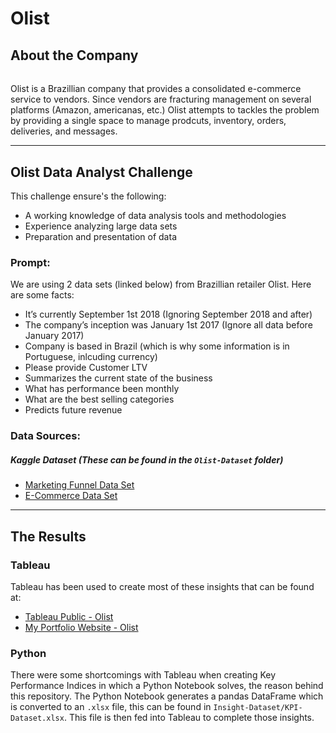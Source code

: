 # Olist

## About the Company
######
Olist is a Brazillian company that provides a consolidated e-commerce service to vendors. Since vendors are fracturing management on several platforms (Amazon, americanas, etc.) Olist attempts to tackles the problem by providing a single space to manage prodcuts, inventory, orders, deliveries, and messages. 

<hr>

## Olist Data Analyst Challenge

This challenge ensure's the following:
- A working knowledge of data analysis tools and methodologies
- Experience analyzing large data sets
- Preparation and presentation of data

### Prompt:

We are using 2 data sets (linked below) from Brazillian retailer Olist.
Here are some facts:
 - It’s currently September 1st 2018 (Ignoring September 2018 and after)
 - The company’s inception was January 1st 2017 (Ignore all data before January 2017)
 - Company is based in Brazil (which is why some information is in Portuguese, inlcuding currency)
 - Please provide Customer LTV 
 - Summarizes the current state of the business
 - What has performance been monthly
 - What are the best selling categories
 - Predicts future revenue 

### Data Sources:
##### Kaggle Dataset (These can be found in the `Olist-Dataset` folder)

- [Marketing Funnel Data Set](https://www.kaggle.com/olistbr/marketing-funnel-olist?select=olist_marketing_qualified_leads_dataset.csv)
- [E-Commerce Data Set](https://www.kaggle.com/olistbr/brazilian-ecommerce/home?select=product_category_name_translation.csv)


<hr>

## The Results

### Tableau

Tableau has been used to create most of these insights that can be found at:
- [Tableau Public - Olist](https://public.tableau.com/profile/chase.goesling#!/vizhome/OlistDataset/Home?publish=yes)
- [My Portfolio Website - Olist](http://www.chase-g.com/portfolio-Olist)


### Python

There were some shortcomings with Tableau when creating Key Performance Indices in which a Python Notebook solves, the reason behind this repository. The Python Notebook generates a pandas DataFrame which is converted to an `.xlsx` file, this can be found in `Insight-Dataset/KPI-Dataset.xlsx`. This file is then fed into Tableau to complete those insights.



